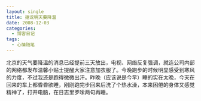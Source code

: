 ```yaml
---
layout: single
title: 据说明天要降温
date: 2008-12-03
categories:
  - 博客日记
tags:
  - 心情随笔
---
```


北京的天气要降温的消息已经提前三天放出，电视、网络反复强调，就连公司内部的网络都发布温馨小贴士提醒大家注意加衣服了。今晚跑步的时候明显感受到寒风的力度，不过我还是跑得微微出汗。昨晚（应该说是今早）睡的实在太晚，今天在回来的车上都昏昏欲睡，刚刚跑完步回来后洗了个热水澡，本来困倦的身体又感觉精神了，打开电脑，在日志里罗嗦两句再睡。
